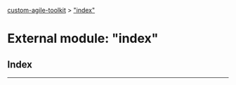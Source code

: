 [custom-agile-toolkit](../README.md) > ["index"](../modules/_index_.md)



# External module: "index"

## Index


---
